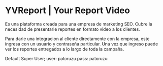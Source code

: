 # YVReport | Your Report Video
Es una plataforma creada para una empresa de marketing SEO. Cubre la necesidad de presentarle reportes en formato video a los clientes.

Para darle una integracion al cliente directamente con la empresa, este ingresa con un usuario y contraseña particular.
Una vez que ingreso puede ver los reportes entregados a lo largo de toda la campaña.

Default Super User;
user: patoruzu
pass: patoruzu


